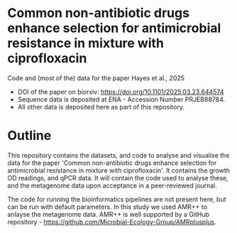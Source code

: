 # 	Common non-antibiotic drugs enhance selection for antimicrobial resistance in mixture with ciprofloxacin
Code and (most of the) data for the paper Hayes et al., 2025

- DOI of the paper on biorxiv: https://doi.org/10.1101/2025.03.23.644574
- Sequence data is deposited at ENA - Accession Number PRJEB88784.
- All other data is deposited here as part of this repository.

# Outline

This repository contains the datasets, and code to analyse and visualise the data for the paper 'Common non-antibiotic drugs enhance selection for antimicrobial resistance in mixture with ciprofloxacin'. It contains the growth OD readings, and qPCR data. It will contain the code used to analyse these, and the metagenome data upon acceptance in a peer-reviewed journal. 

The code for running the bioinformatics pipelines are not present here, but can be run with default parameters. In this study we used AMR++ to anlayse the metagenome data. AMR++ is well supported by a GitHub repository - https://github.com/Microbial-Ecology-Group/AMRplusplus. 

